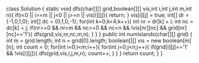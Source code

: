 class Solution {
    static void dfs(char[][] grid,boolean[][] vis,int i,int j,int m,int n){
        if(i<0 || i>=m || j<0 || j>=n || vis[i][j]){
            return;
        }
        vis[i][j] = true;
        int[] dr = {-1,0,1,0};
        int[] dc = {0,1,0,-1};
        for(int k=0;k<4;k++){
            int nr = dr[k] + i;
            int nc = dc[k] + j;
            if(nr>=0 && nr<m && nc>=0 && nc<n && !vis[nr][nc] && grid[nr][nc]=='1'){
                dfs(grid,vis,nr,nc,m,n);
            }
        }
    }
    public int numIslands(char[][] grid) {
        int m = grid.length;
        int n = grid[0].length;
        boolean[][] vis = new boolean[m][n];
        int count = 0;
        for(int i=0;i<m;i++){
            for(int j=0;j<n;j++){
                if(grid[i][j]=='1' && !vis[i][j]){
                    dfs(grid,vis,i,j,m,n);
                    count++;
                }
            }
        }
        return count;
    }
}